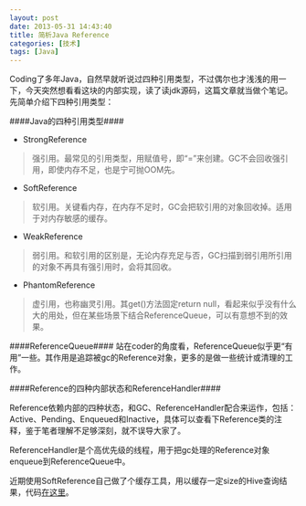 ```yaml
---
layout: post
date: 2013-05-31 14:43:40
title: 简析Java Reference
categories: [技术]
tags: [Java]
---
```


Coding了多年Java，自然早就听说过四种引用类型，不过偶尔也才浅浅的用一下，今天突然想看看这块的内部实现，读了读jdk源码，这篇文章就当做个笔记。先简单介绍下四种引用类型：

####Java的四种引用类型####

* StrongReference

>强引用。最常见的引用类型，用赋值号，即“=”来创建。GC不会回收强引用，即使内存不足，也是宁可抛OOM先。

* SoftReference

>软引用。关键看内存，在内存不足时，GC会把软引用的对象回收掉。适用于对内存敏感的缓存。

* WeakReference

>弱引用。和软引用的区别是，无论内存充足与否，GC扫描到弱引用所引用的对象不再具有强引用时，会将其回收。

* PhantomReference

>虚引用，也称幽灵引用。其get()方法固定return null，看起来似乎没有什么大的用处，但在某些场景下结合ReferenceQueue，可以有意想不到的效果。

####ReferenceQueue####
站在coder的角度看，ReferenceQueue似乎更“有用”一些。其作用是追踪被gc的Reference对象，更多的是做一些统计或清理的工作。

####Reference的四种内部状态和ReferenceHandler####

Reference依赖内部的四种状态，和GC、ReferenceHandler配合来运作，包括：Active、Pending、Enqueued和Inactive，具体可以查看下Reference类的注释，鉴于笔者理解不足够深刻，就不误导大家了。

ReferenceHandler是个高优先级的线程，用于把gc处理的Reference对象enqueue到ReferenceQueue中。


近期使用SoftReference自己做了个缓存工具，用以缓存一定size的Hive查询结果，代码[在这里](https://gist.github.com/jingege/6060151)。